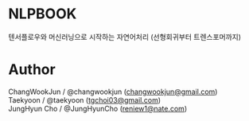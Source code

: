 # NLPBOOK

텐서플로우와 머신러닝으로 시작하는 자연어처리
(선형회귀부터 트렌스포머까지)

# Author
ChangWookJun / @changwookjun (changwookjun@gmail.com)  
Taekyoon  / @taekyoon (tgchoi03@gmail.com)  
JungHyun Cho  / @JungHyunCho (reniew1@nate.com)  
